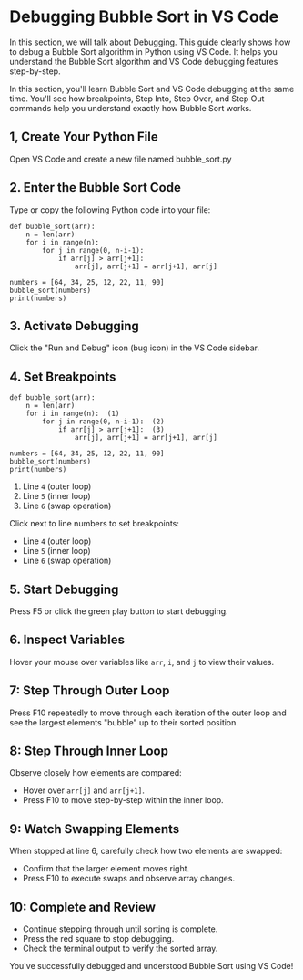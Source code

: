 # Debugging Bubble Sort in VS Code
In this section, we will talk about Debugging. This guide clearly shows how to debug a Bubble Sort algorithm in Python using VS Code. It helps you understand the Bubble Sort algorithm and VS Code debugging features step-by-step.

In this section, you'll learn Bubble Sort and VS Code debugging at the same time. You'll see how breakpoints, Step Into, Step Over, and Step Out commands help you understand exactly how Bubble Sort works.

## 1, Create Your Python File
Open VS Code and create a new file named bubble_sort.py

## 2. Enter the Bubble Sort Code
Type or copy the following Python code into your file:
``` { .py }
def bubble_sort(arr):
    n = len(arr)
    for i in range(n):
        for j in range(0, n-i-1):
            if arr[j] > arr[j+1]:
                arr[j], arr[j+1] = arr[j+1], arr[j]

numbers = [64, 34, 25, 12, 22, 11, 90]
bubble_sort(numbers)
print(numbers) 
```

## 3. Activate Debugging
Click the "Run and Debug" icon (bug icon) in the VS Code sidebar.

## 4. Set Breakpoints

``` { .py .annotate }
def bubble_sort(arr):
    n = len(arr)
    for i in range(n):  (1)
        for j in range(0, n-i-1):  (2)
            if arr[j] > arr[j+1]:  (3)
                arr[j], arr[j+1] = arr[j+1], arr[j]

numbers = [64, 34, 25, 12, 22, 11, 90]
bubble_sort(numbers)
print(numbers) 
```

1. Line `4` (outer loop)
2. Line `5` (inner loop)
3. Line `6` (swap operation)

Click next to line numbers to set breakpoints:

- Line `4` (outer loop)
- Line `5` (inner loop)
- Line `6` (swap operation)

## 5. Start Debugging
Press F5 or click the green play button to start debugging.

## 6. Inspect Variables
Hover your mouse over variables like `arr`, `i`, and `j` to view their values.

## 7: Step Through Outer Loop
Press F10 repeatedly to move through each iteration of the outer loop and see the largest elements "bubble" up to their sorted position.

## 8: Step Through Inner Loop
Observe closely how elements are compared:
- Hover over `arr[j]` and `arr[j+1]`.
- Press F10 to move step-by-step within the inner loop.

## 9: Watch Swapping Elements
When stopped at line 6, carefully check how two elements are swapped:
- Confirm that the larger element moves right.
- Press F10 to execute swaps and observe array changes.

## 10: Complete and Review
- Continue stepping through until sorting is complete.
- Press the red square to stop debugging.
- Check the terminal output to verify the sorted array.

You've successfully debugged and understood Bubble Sort using VS Code!